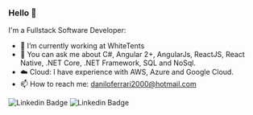 ### Hello 👋

I'm a Fullstack Software Developer:

- 🔭 I’m currently working at WhiteTents
- 💬 You can ask me about C#, Angular 2+, AngularJs, ReactJS, React Native, .NET Core, .NET Framework, SQL and NoSql.
- ☁️ Cloud: I have experience with AWS, Azure and Google Cloud.
- 📫 How to reach me: daniloferrari2000@hotmail.com


![Linkedin Badge](https://img.shields.io/badge/-Danilo%20Ferrari-blue?style=flat&logo=Linkedin&logoColor=white&link=https://www.linkedin.com/in/DevDaniloFerrari/)
![Linkedin Badge](https://img.shields.io/badge/Danilo%20Ferrari-30302f?style=flat&logo=medium&link=https://medium.com/@daniloferrari2000/)
